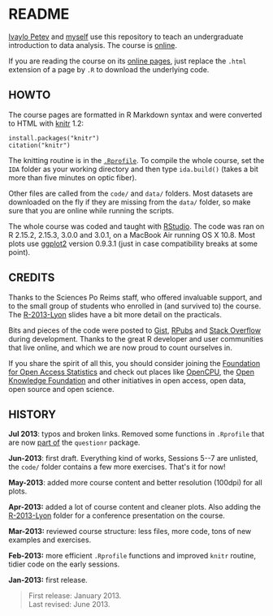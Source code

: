 # README

[Ivaylo Petev][ivo] and [myself][fr] use this repository to teach an undergraduate introduction to data analysis. The course is [online][ida].

[ivo]: http://ipetev.org/
[fr]: http://f.briatte.org/
[ida]: http://f.briatte.org/teaching/ida/

If you are reading the course on its [online pages][ida], just replace the `.html` extension of a page by `.R` to download the underlying code. 

## HOWTO

The course pages are formatted in R Markdown syntax and were converted to HTML with [knitr][knitr] 1.2:

[knitr]: http://yihui.name/knitr/

	install.packages("knitr")
	citation("knitr")

The knitting routine is in the [`.Rprofile`](.Rprofile). To compile the whole course, set the `IDA` folder as your working directory and then type `ida.build()` (takes a bit more than five minutes on optic fiber).

Other files are called from the `code/` and `data/` folders. Most datasets are downloaded on the fly if they are missing from the `data/` folder, so make sure that you are online while running the scripts.

The whole course was coded and taught with [RStudio][rs]. The code was ran on R 2.15.2, 2.15.3, 3.0.0 and 3.0.1, on a MacBook Air running OS X 10.8. Most plots use [ggplot2][gg] version 0.9.3.1 (just in case compatibility breaks at some point).

[rs]: http://www.rstudio.com/
[gg]: http://docs.ggplot2.org/current/

## CREDITS

Thanks to the Sciences Po Reims staff, who offered invaluable support, and to the small group of students who enrolled in (and survived to) the course. The [R-2013-Lyon](R-2013-Lyon) slides have a bit more detail on the practicals.

Bits and pieces of the code were posted to [Gist][gist], [RPubs][rpubs] and [Stack Overflow][so] during development. Thanks to the great R developer and user communities that live online, and which we are now proud to count ourselves in.

[gist]: https://gist.github.com/briatte
[rpubs]: http://rpubs.com/briatte
[so]: http://stackoverflow.com/

If you share the spirit of all this, you should consider joining the [Foundation for Open Access Statistics][foas] and check out places like [OpenCPU][ocpu], the [Open Knowledge Foundation][okfn] and other initiatives in open access, open data, open source and open science.

[foas]: http://www.foastat.org/
[ocpu]: https://public.opencpu.org/
[okfn]: http://okfn.org/

## HISTORY

__Jul 2013__: typos and broken links. Removed some functions in `.Rprofile` that are now [part of](https://github.com/juba/questionr/blob/master/R/utils.r) the `questionr` package.

__Jun-2013__: first draft. Everything kind of works, Sessions 5--7 are unlisted, the `code/` folder contains a few more exercises. That's it for now!

__May-2013__: added more course content and better resolution (100dpi) for all plots.

__Apr-2013:__ added a lot of course content and cleaner plots. Also adding the [R-2013-Lyon](R-2013-Lyon) folder for a conference presentation on the course.

__Mar-2013:__ reviewed course structure: less files, more code, tons of new examples and exercises.

__Feb-2013:__ more efficient `.Rprofile` functions and improved `knitr` routine, tidier code on the early sessions.

__Jan-2013:__ first release.

> First release: January 2013.  
> Last revised: June 2013.
